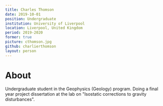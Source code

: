 ```yaml
---
title: Charles Thomson
date: 2019-10-01
position: Undergraduate
institution: University of Liverpool
location: Liverpool, United Kingdom
period: 2019-2020
former: true
picture: cthomson.jpg
github: charlierthomson
layout: person
---
```


# About

Undergraduate student in the Geophysics (Geology) program.
Doing a final year project dissertation at the lab on
"Isostatic corrections to gravity disturbances".
